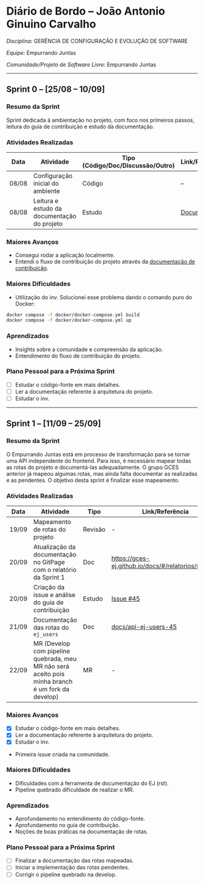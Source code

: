 # Diário de Bordo – João Antonio Ginuino Carvalho


*Disciplina:* GERÊNCIA DE CONFIGURAÇÃO E EVOLUÇÃO DE SOFTWARE

*Equipe:* Empurrando Juntas

*Comunidade/Projeto de Software Livre:* Empurrando Juntas

---

## Sprint 0 – \[25/08 – 10/09]

### Resumo da Sprint

Sprint dedicada à ambientação no projeto, com foco nos primeiros passos, leitura do guia de contribuição e estudo da documentação.

### Atividades Realizadas

| Data  | Atividade                                   | Tipo (Código/Doc/Discussão/Outro) | Link/Referência                                                                              | Status    |
|-------|---------------------------------------------|-----------------------------------|----------------------------------------------------------------------------------------------|-----------|
| 08/08 | Configuração inicial do ambiente            | Código                            | –                                                                                            | Concluído |
| 08/08 | Leitura e estudo da documentação do projeto | Estudo                            | [Documentação](https://gitlab.com/gces-ej/ej-application/-/tree/develop/docs?ref_type=heads) | Concluído |

### Maiores Avanços

- Consegui rodar a aplicação localmente.
- Entendi o fluxo de contribuição do projeto através da [documentação de contribuição](https://gitlab.com/gces-ej/ej-application/-/blob/develop/docs/development-guides/pt-br/contributing.rst?ref_type=heads).

### Maiores Dificuldades

- Utilização do inv. Solucionei esse problema dando o comando puro do Docker:

````bash
docker compose -f docker/docker-compose.yml build
docker compose -f docker/docker-compose.yml up
````


### Aprendizados

- Insights sobre a comunidade e compreensão da aplicação.
- Entendimento do fluxo de contribuição do projeto.

### Plano Pessoal para a Próxima Sprint

- [ ] Estudar o código-fonte em mais detalhes.
- [ ] Ler a documentação referente à arquitetura do projeto.  
- [ ] Estudar o inv. 

---

## Sprint 1 – \[11/09 – 25/09]

### Resumo da Sprint

O Empurrando Juntas está em processo de transformação para se tornar uma API independente do frontend. Para isso, é necessário mapear todas as rotas do projeto e documentá-las adequadamente. O grupo GCES anterior já mapeou algumas rotas, mas ainda falta documentar as realizadas e as pendentes. O objetivo desta sprint é finalizar esse mapeamento.

### Atividades Realizadas

| Data  | Atividade                                                          | Tipo    | Link/Referência                                                    | Status    |
|-------|--------------------------------------------------------------------|---------|--------------------------------------------------------------------|-----------|
| 19/09 | Mapeamento de rotas do projeto                                     | Revisão | -                                                                  | Concluído |
| 20/09 | Atualização da documentação no GitPage com o relatório da Sprint 1 | Doc     | https://gces-ej.github.io/docs/#/relatorios/sprint_1               | Concluído |
| 20/09 | Criação da issue e análise do guia de contribuição                 | Estudo  | [Issue #45](https://gitlab.com/gces-ej/ej-application/-/issues/45)             | Concluído |
| 21/09 | Documentação das rotas do `ej_users`                               | Doc     | [docs/api-ej-users-45](https://gitlab.com/gces-ej/ej-application/-/tree/docs/api-ej-users-45) | Concluído   |
| 22/09 | MR (Develop com pipeline quebrada, meu MR não será aceito pois minha branch é um fork da develop)                               | MR     | - | Pendente   |

### Maiores Avanços

- [x] Estudar o código-fonte em mais detalhes.
- [x] Ler a documentação referente à arquitetura do projeto.
- [x] Estudar o inv.

* Primeira issue criada na comunidade.

### Maiores Dificuldades

* Dificuldades com a ferramenta de documentação do EJ (rst).
* Pipeline quebrado dificuldade de realizar o MR.

### Aprendizados

* Aprofundamento no entendimento do código-fonte.
* Aprofundamento no guia de contribuição.
* Noções de boas práticas na documentação de rotas.

### Plano Pessoal para a Próxima Sprint

* [ ] Finalizar a documentação das rotas mapeadas.
* [ ] Iniciar a implementação das rotas pendentes.
* [ ] Corrigir o pipeline quebrado na develop.
